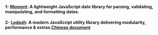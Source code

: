 #### 1- [Moment](http://momentjs.com/): A lightweight JavaScript date library for parsing, validating, manipulating, and formatting dates.
#### 2- [Lodash](https://lodash.com/): A modern JavaScript utility library delivering modularity, performance & extras.[Chinese document](https://www.lodashjs.com/)
